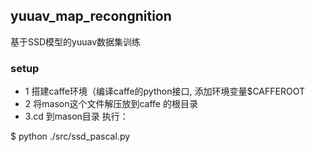 ## yuuav_map_recongnition
基于SSD模型的yuuav数据集训练
### setup
* 1 搭建caffe环境（编译caffe的python接口, 添加环境变量$CAFFEROOT
* 2 将mason这个文件解压放到caffe 的根目录
* 3.cd 到mason目录 执行：
>
$ python ./src/ssd_pascal.py